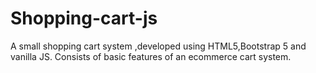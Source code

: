 # Shopping-cart-js
A small shopping cart system ,developed using HTML5,Bootstrap 5 and vanilla JS. Consists of basic features of an ecommerce cart system.
